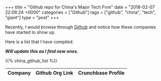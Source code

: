+++
title = "Github repo for China's Major Tech Firm"
date = "2018-02-07 22:06:24 +0000"
categories = ["Github"]
tags = ["github", "china", "tech", "giant"]
type = "post"
+++

Recently, I would browse through [Github](https://github.com) and notice how these companies have started to show up.

Here is a list that I have compiled.


**_Will update this as I find new ones._**

<table>
  <thead>
    <tr>
      <th>Company</th>
      <th>Github Org Link</th>
      <th>Crunchbase Profile</th>
    </tr>
  </thead>
  <tbody>
    {{% china_github_list %}}
  </tbody>
</table>
